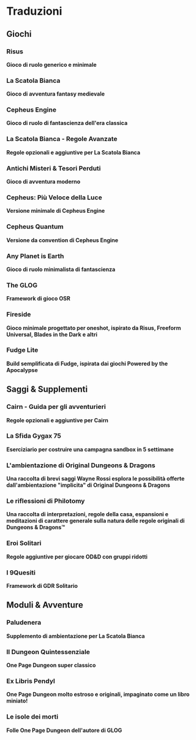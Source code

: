 # Traduzioni

## Giochi

<div class="card">
  <h3>Risus</h3>
  <p><b>Gioco di ruolo generico e minimale</b></p>
  <a href="https://zeruhur.itch.io/risus-il-qualsiasi-gdr/"><span class="card-link-spanner"></span></a>
</div>

<div class="card">
  <h3>La Scatola Bianca</h3>
  <p><b>Gioco di avventura fantasy medievale</b></p>
  <a href="https://ita-translation-alliance.itch.io/la-scatola-bianca/"><span class="card-link-spanner"></span></a>
</div>

<div class="card">
  <h3>Cepheus Engine</h3>
  <p><b>Gioco di ruolo di fantascienza dell'era classica</b></p>
  <a href="https://ita-translation-alliance.itch.io/cepheus-engine/"><span class="card-link-spanner"></span></a>
</div>

<div class="card">
  <h3>La Scatola Bianca - Regole Avanzate</h3>
  <p><b>Regole opzionali e aggiuntive per La Scatola Bianca</b></p>
  <a href="https://ita-translation-alliance.itch.io/la-scatola-bianca-regole-avanzate/"><span class="card-link-spanner"></span></a>
</div>

<div class="card">
  <h3>Antichi Misteri & Tesori Perduti</h3>
  <p><b>Gioco di avventura moderno</b></p>
  <a href="https://ita-translation-alliance.itch.io/antichi-misteri-tesori-perduti/"><span class="card-link-spanner"></span></a>
</div>

<div class="card">
  <h3>Cepheus: Più Veloce della Luce</h3>
  <p><b>Versione minimale di Cepheus Engine</b></p>
  <a href="https://ita-translation-alliance.itch.io/cepheus-pvl/"><span class="card-link-spanner"></span></a>
</div>

<div class="card">
  <h3>Cepheus Quantum</h3>
  <p><b>Versione da convention di Cepheus Engine</b></p>
  <a href="https://ita-translation-alliance.itch.io/cepheus-quantum/"><span class="card-link-spanner"></span></a>
</div>

<div class="card">
  <h3>Any Planet is Earth</h3>
  <p><b>Gioco di ruolo minimalista di fantascienza</b></p>
  <a href="https://ita-translation-alliance.itch.io/any-planet-is-earth/"><span class="card-link-spanner"></span></a>
</div>

<div class="card">
  <h3>The GLOG</h3>
  <p><b>Framework di gioco OSR</b></p>
  <a href="https://ita-translation-alliance.itch.io/the-glog-ita/"><span class="card-link-spanner"></span></a>
</div>

<div class="card">
  <h3>Fireside</h3>
  <p><b>Gioco minimale progettato per oneshot, ispirato da Risus, Freeform Universal, Blades in the Dark e altri</b></p>
  <a href="https://zeruhur.space/fireside/"><span class="card-link-spanner"></span></a>
</div>

<div class="card">
  <h3>Fudge Lite</h3>
  <p><b>Build semplificata di Fudge, ispirata dai giochi Powered by the Apocalypse</b></p>
  <a href="https://zeruhur.space/fudgelite/"><span class="card-link-spanner"></span></a>
</div>

## Saggi & Supplementi

<div class="card">
  <h3>Cairn - Guida per gli avventurieri</h3>
  <p><b>Regole opzionali e aggiuntive per Cairn</b></p>
  <a href="https://ita-translation-alliance.itch.io/cairn-guida-per-avventurieri/"><span class="card-link-spanner"></span></a>
</div>

<div class="card">
  <h3>La Sfida Gygax 75</h3>
  <p><b>Eserciziario per costruire una campagna sandbox in 5 settimane</b></p>
  <a href="https://ita-translation-alliance.itch.io/la-sfida-gygax-75/"><span class="card-link-spanner"></span></a>
</div>

<div class="card">
  <h3>L'ambientazione di Original Dungeons & Dragons</h3>
  <p><b>Una raccolta di brevi saggi Wayne Rossi esplora le possibilità offerte dall'ambientazione "implicita" di Original Dungeons & Dragons</b></p>
  <a href="https://ita-translation-alliance.itch.io/lambientazione-di-original-dungeons-dragons/"><span class="card-link-spanner"></span></a>
</div>

<div class="card">
  <h3>Le riflessioni di Philotomy</h3>
  <p><b>Una raccolta di interpretazioni, regole della casa, espansioni e meditazioni di carattere generale sulla natura delle regole originali di Dungeons & Dragons™</b></p>
  <a href="https://ita-translation-alliance.itch.io/le-riflessioni-di-philotomy/"><span class="card-link-spanner"></span></a>
</div>

<div class="card">
  <h3>Eroi Solitari</h3>
  <p><b>Regole aggiuntive per giocare OD&D con gruppi ridotti</b></p>
  <a href="https://ita-translation-alliance.itch.io/eroi-solitari/"><span class="card-link-spanner"></span></a>
</div>

<div class="card">
  <h3>I 9Quesiti</h3>
  <p><b>Framework di GDR Solitario</b></p>
  <a href="https://zeruhur.itch.io/i-9quesiti/"><span class="card-link-spanner"></span></a>
</div>

## Moduli & Avventure

<div class="card">
  <h3>Paludenera</h3>
  <p><b>Supplemento di ambientazione per La Scatola Bianca</b></p>
  <a href="https://ita-translation-alliance.itch.io/paludenera/"><span class="card-link-spanner"></span></a>
</div>

<div class="card">
  <h3>Il Dungeon Quintessenziale</h3>
  <p><b>One Page Dungeon super classico</b></p>
  <a href="https://ita-translation-alliance.itch.io/il-dungeon-quintessenziale/"><span class="card-link-spanner"></span></a>
</div>

<div class="card">
  <h3>Ex Libris Pendyl</h3>
  <p><b>One Page Dungeon molto estroso e originali, impaginato come un libro miniato!</b></p>
  <a href="https://ita-translation-alliance.itch.io/ex-libri-pendyl/"><span class="card-link-spanner"></span></a>
</div>

<div class="card">
  <h3>Le isole dei morti</h3>
  <p><b>Folle One Page Dungeon dell'autore di GLOG</b></p>
  <a href="https://ita-translation-alliance.itch.io/le-isole-dei-morti/"><span class="card-link-spanner"></span></a>
</div>
